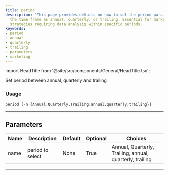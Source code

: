 ```yaml
---
title: period
description: "This page provides details on how to set the period parameter to define"
  the time frame as annual, quarterly, or trailing. Essential for marketing and SEO
  strategies requiring data analysis within specific periods.
keywords:
- period
- annual
- quarterly
- trailing
- parameters
- marketing
---
```


import HeadTitle from '@site/src/components/General/HeadTitle.tsx';

<HeadTitle title="stocks/sia/period - Reference | OpenBB Terminal Docs" />

Set period between annual, quarterly and trailing

### Usage

```python
period [-n {Annual,Quarterly,Trailing,annual,quarterly,trailing}]
```

---

## Parameters

| Name | Description | Default | Optional | Choices |
| ---- | ----------- | ------- | -------- | ------- |
| name | period to select | None | True | Annual, Quarterly, Trailing, annual, quarterly, trailing |

---
